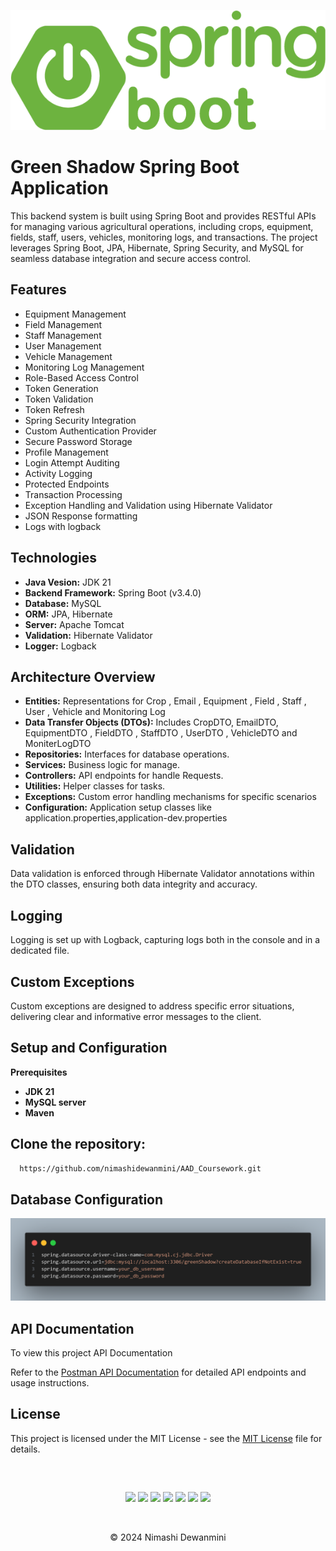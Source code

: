 
![Logo](https://github.com/nimashidewanmini/AAD_Coursework/blob/main/SpringBoot.png)

# Green Shadow Spring Boot Application

This backend system is built using Spring Boot and provides RESTful APIs for managing various agricultural operations, including crops, equipment, fields, staff, users, vehicles, monitoring logs, and transactions. The project leverages Spring Boot, JPA, Hibernate, Spring Security, and MySQL for seamless database integration and secure access control.


## Features

- Equipment Management
- Field Management
- Staff Management
- User Management
- Vehicle Management
- Monitoring Log Management
- Role-Based Access Control
- Token Generation
- Token Validation
- Token Refresh
- Spring Security Integration
- Custom Authentication Provider
- Secure Password Storage
- Profile Management
- Login Attempt Auditing
- Activity Logging
- Protected Endpoints
- Transaction Processing
- Exception Handling and Validation using Hibernate Validator
- JSON Response formatting
- Logs with logback


## Technologies

- **Java Vesion:** JDK 21
- **Backend Framework:** Spring Boot (v3.4.0)
- **Database:** MySQL
- **ORM:** JPA, Hibernate
- **Server:** Apache Tomcat
- **Validation:** Hibernate Validator
- **Logger:** Logback


## Architecture Overview
- **Entities:** Representations for Crop , Email , Equipment , Field , Staff , User , Vehicle and Monitoring Log
- **Data Transfer Objects (DTOs):** Includes CropDTO, EmailDTO, EquipmentDTO , FieldDTO , StaffDTO , UserDTO , VehicleDTO and MoniterLogDTO
- **Repositories:** Interfaces for database operations.
- **Services:** Business logic for manage.
- **Controllers:** API endpoints for handle Requests.
- **Utilities:** Helper classes for tasks.
- **Exceptions:** Custom error handling mechanisms for specific scenarios
- **Configuration:** Application setup classes like application.properties,application-dev.properties

## Validation
Data validation is enforced through Hibernate Validator annotations within the DTO classes, ensuring both data integrity and accuracy.

## Logging
Logging is set up with Logback, capturing logs both in the console and in a dedicated file.

## Custom Exceptions
Custom exceptions are designed to address specific error situations, delivering clear and informative error messages to the client.

## Setup and Configuration

**Prerequisites**

- **JDK 21**
- **MySQL server**
- **Maven**


## Clone the repository:

```bash
  https://github.com/nimashidewanmini/AAD_Coursework.git
```
## Database Configuration

<img src="https://github.com/nimashidewanmini/AAD_Coursework/blob/main/db.png" width="700px" height="auto">

## API Documentation

To view this project API Documentation

Refer to the [ Postman API Documentation](https://documenter.getpostman.com/view/35385603/2sAYBaAVUs) for detailed API endpoints and usage instructions.


## License

This project is licensed under the MIT License - see the [ MIT License](https://github.com/nimashidewanmini/AAD_Coursework?tab=MIT-1-ov-file) file for details.

##
<div align="center">

<br>
<div align="center">
<p>
    <img src="https://img.shields.io/badge/Git-black?style=for-the-badge&logo=git&logoColor=F05032" />
    <img src="https://img.shields.io/badge/GitHub-black?style=for-the-badge&logo=github&logoColor=white" />
    <img src="https://img.shields.io/badge/Spring_Boot-000000?style=for-the-badge&logo=spring-boot&logoColor=green" />
    <img src="https://img.shields.io/badge/Spring_Security-000000?style=for-the-badge&logo=Spring-Security&logoColor=green" />
    <img src="https://img.shields.io/badge/MySQL-000000?style=for-the-badge&logo=mysql&logoColor=005C84" />
    <img src="https://img.shields.io/badge/JWT-000000?style=for-the-badge&logo=JSON%20web%20tokens&logoColor=purple" />
    <img src="https://img.shields.io/badge/Ubuntu-black?style=for-the-badge&logo=ubuntu&logoColor=orange" />
</p>
</div>

</div> <br>
<p align="center">
  &copy; 2024 Nimashi Dewanmini
</p>
